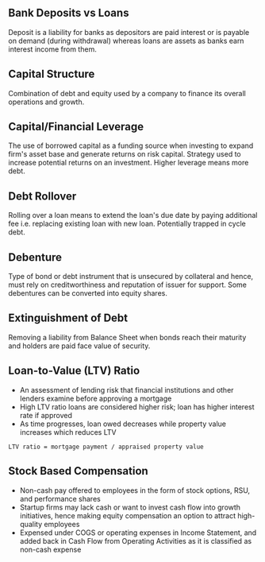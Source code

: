 ## Bank Deposits vs Loans

Deposit is a liability for banks as depositors are paid interest or is payable on demand (during withdrawal) whereas loans are assets as banks earn interest income from them.

## Capital Structure

Combination of debt and equity used by a company to finance its overall operations and growth.

## Capital/Financial Leverage

The use of borrowed capital as a funding source when investing to expand firm's asset base and generate returns on risk capital. Strategy used to increase potential returns on an investment. Higher leverage means more debt.

## Debt Rollover

Rolling over a loan means to extend the loan's due date by paying additional fee i.e. replacing existing loan with new loan. Potentially trapped in cycle debt.

## Debenture

Type of bond or debt instrument that is unsecured by collateral and hence, must rely on creditworthiness and reputation of issuer for support. Some debentures can be converted into equity shares.

## Extinguishment of Debt

Removing a liability from Balance Sheet when bonds reach their maturity and holders are paid face value of security.

## Loan-to-Value (LTV) Ratio

- An assessment of lending risk that financial institutions and other lenders examine before approving a mortgage
- High LTV ratio loans are considered higher risk; loan has higher interest rate if approved
- As time progresses, loan owed decreases while property value increases which reduces LTV

```
LTV ratio = mortgage payment / appraised property value
```

## Stock Based Compensation

- Non-cash pay offered to employees in the form of stock options, RSU, and performance shares
- Startup firms may lack cash or want to invest cash flow into growth initiatives, hence making equity compensation an option to attract high-quality employees
- Expensed under COGS or operating expenses in Income Statement, and added back in Cash Flow from Operating Activities as it is classified as non-cash expense
